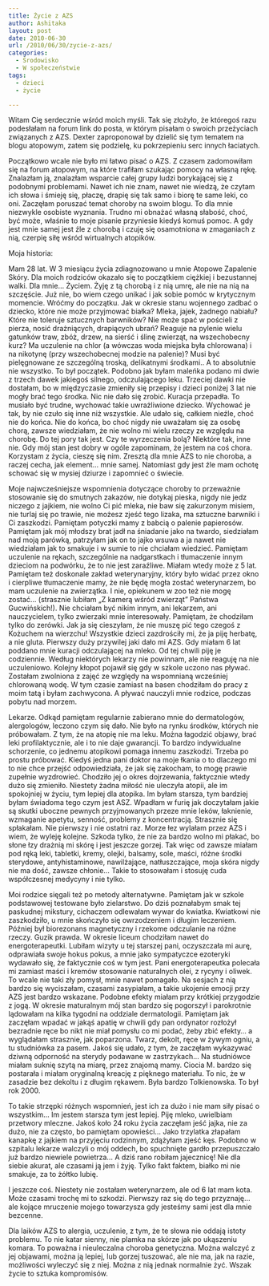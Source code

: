 ```yaml
---
title: Życie z AZS
author: Ashitaka
layout: post
date: 2010-06-30
url: /2010/06/30/zycie-z-azs/
categories:
  - Środowisko
  - W społeczeństwie
tags:
  - dzieci
  - życie

---
```

Witam Cię serdecznie wśród moich myśli. Tak się złożyło, że któregoś razu podesłałam na forum link do posta, w którym pisałam o swoich przeżyciach związanych z AZS. Dexter zaproponował by dzielić się tym tematem na blogu atopowym, zatem się podzielę, ku pokrzepieniu serc innych łaciatych.

Początkowo wcale nie było mi łatwo pisać o AZS. Z czasem zadomowiłam się na forum atopowym, na które trafiłam szukając pomocy na własną rękę. Znalazłam ją, znalazłam wsparcie całej grupy ludzi borykającej się z podobnymi problemami. Nawet ich nie znam, nawet nie wiedzą, że czytam ich słowa i śmieję się, płaczę, drapię się tak samo i biorę te same leki, co oni. Zaczęłam poruszać temat choroby na swoim blogu. To dla mnie niezwykle osobiste wyznania. Trudno mi obnażać własną słabość, choć, być może, właśnie to moje pisanie przyniesie kiedyś komuś pomoc. A gdy jest mnie samej jest źle z chorobą i czuję się osamotniona w zmaganiach z nią, czerpię siłę wśród wirtualnych atopików.

<!--more-->Moja historia:


  
Mam 28 lat. W 3 miesiącu życia zdiagnozowano u mnie Atopowe Zapalenie Skóry. Dla moich rodziców okazało się to początkiem ciężkiej i bezustannej walki. Dla mnie… Życiem. Żyję z tą chorobą i z nią umrę, ale nie na nią na szczęście. Już nie, bo wiem czego unikać i jak sobie pomóc w krytycznym momencie. Wróćmy do początku. Jak w okresie stanu wojennego zadbać o dziecko, które nie może przyjmować białka? Mleka, jajek, żadnego nabiału? Które nie toleruje sztucznych barwników? Nie może spać w pościeli z pierza, nosić drażniących, drapiących ubrań? Reaguje na pylenie wielu gatunków traw, zbóż, drzew, na sierść i ślinę zwierząt, na wszechobecny kurz? Ma uczulenie na chlor (a wówczas woda miejska była chlorowana) i na nikotynę (przy wszechobecnej modzie na palenie)? Musi być pielęgnowane ze szczególną troską, delikatnymi środkami.. A to absolutnie nie wszystko. To był początek. Podobno jak byłam maleńka podano mi dwie z trzech dawek jakiegoś silnego, odczulającego leku. Trzeciej dawki nie dostałam, bo w międzyczasie zmieniły się przepisy i dzieci poniżej 3 lat nie mogły brać tego środka. Nic nie dało się zrobić. Kuracja przepadła. To musiało być trudne, wychować takie uwrażliwione dziecko. Wychować je tak, by nie czuło się inne niż wszystkie. Ale udało się, całkiem nieźle, choć nie do końca. Nie do końca, bo choć nigdy nie uważałam się za osobę chorą, zawsze wiedziałam, że nie wolno mi wielu rzeczy ze względu na chorobę. Do tej pory tak jest. Czy te wyrzeczenia bolą? Niektóre tak, inne nie. Gdy mój stan jest dobry w ogóle zapominam, że jestem na coś chora. Korzystam z życia, cieszę się nim. Zresztą dla mnie AZS to nie choroba, a raczej cecha, jak element… mnie samej. Natomiast gdy jest źle mam ochotę schować się w mysiej dziurze i zapomnieć o świecie.

Moje najwcześniejsze wspomnienia dotyczące choroby to przeważnie stosowanie się do smutnych zakazów, nie dotykaj pieska, nigdy nie jedz niczego z jajkiem, nie wolno Ci pić mleka, nie baw się zakurzonym misiem, nie turlaj się po trawie, nie możesz zjeść tego lizaka, ma sztuczne barwniki i Ci zaszkodzi. Pamiętam potyczki mamy z babcią o palenie papierosów. Pamiętam jak mój młodszy brat jadł na śniadanie jako na twardo, siedziałam nad moją parówką, patrzyłam jak on to jajko wsuwa a ja nawet nie wiedziałam jak to smakuje i w sumie to nie chciałam wiedzieć. Pamiętam uczulenie na rękach, szczególnie na nadgarstkach i tłumaczenie innym dzieciom na podwórku, że to nie jest zaraźliwe. Miałam wtedy może z 5 lat. Pamiętam też doskonale zakład weterynaryjny, który było widać przez okno i cierpliwe tłumaczenie mamy, że nie będę mogła zostać weterynarzem, bo mam uczulenie na zwierzątka. I nie, opiekunem w zoo też nie mogę zostać… (strasznie lubiłam &#8222;Z kamerą wśród zwierząt&#8221; Państwa Gucwińskich!). Nie chciałam być nikim innym, ani lekarzem, ani nauczycielem, tylko zwierzaki mnie interesowały. Pamiętam, że chodziłam tylko do zerówki. Jak ja się cieszyłam, że nie muszę pić tego czegoś z Kożuchem na wierzchu! Wszystkie dzieci zazdrościły mi, że ja piję herbatę, a nie gluta. Pierwszy duży przywilej jaki dało mi AZS. Gdy miałam 6 lat poddano mnie kuracji odczulającej na mleko. Od tej chwili piję je codziennie. Według niektórych lekarzy nie powinnam, ale nie reaguję na nie uczuleniowo. Kolejny kłopot pojawił się gdy w szkole uczono nas pływać. Zostałam zwolniona z zajęć ze względy na wspomnianą wcześniej chlorowaną wodę. W tym czasie zamiast na basen chodziłam do pracy z moim tatą i byłam zachwycona. A pływać nauczyli mnie rodzice, podczas pobytu nad morzem.

Lekarze. Odkąd pamiętam regularnie zabierano mnie do dermatologów, alergologów, leczono czym się dało. Nie było na rynku środków, których nie próbowałam. Z tym, że na atopię nie ma leku. Można łagodzić objawy, brać leki profilaktycznie, ale i to nie daje gwarancji. To bardzo indywidualne schorzenie, co jednemu atopikowi pomaga innemu zaszkodzi. Trzeba po prostu próbować. Kiedyś jedna pani doktor na moje łkania o to dlaczego mi to nie chce przejść odpowiedziała, że jak się zakocham, to mogę prawie zupełnie wyzdrowieć. Chodziło jej o okres dojrzewania, faktycznie wtedy dużo się zmieniło. Niestety żadna miłość nie uleczyła atopii, ale im spokojniej w życiu, tym lepiej dla atopika. Im byłam starsza, tym bardziej byłam świadoma tego czym jest ASZ. Wpadłam w furię jak doczytałam jakie są skutki uboczne pewnych przyjmowanych przeze mnie leków, łaknienie, wzmaganie apetytu, senność, problemy z koncentracją. Strasznie się spłakałam. Nie pierwszy i nie ostatni raz. Morze łez wylałam przez AZS i wiem, że wyleję kolejne. Szkoda tylko, że nie za bardzo wolno mi płakać, bo słone łzy drażnią mi skórę i jest jeszcze gorzej. Tak więc od zawsze miałam pod ręką leki, tabletki, kremy, olejki, balsamy, sole, maści, różne środki sterydowe, antyhistaminowe, nawilżające, natłuszczające, moja skóra nigdy nie ma dość, zawsze chłonie… Takie to stosowałam i stosuję cuda współczesnej medycyny i nie tylko.

Moi rodzice sięgali też po metody alternatywne. Pamiętam jak w szkole podstawowej testowane było zielarstwo. Do dziś poznałabym smak tej paskudnej mikstury, cichaczem odlewałam wywar do kwiatka. Kwiatkowi nie zaszkodziło, u mnie skończyło się owrzodzeniem i długim leczeniem. Później był biorezonans magnetyczny i rzekome odczulanie na różne rzeczy. Guzik prawda. W okresie liceum chodziłam nawet do energoterapeutki. Lubiłam wizyty u tej starszej pani, oczyszczała mi aurę, odprawiała swoje hokus pokus, a mnie jako sympatyczce ezoteryki wydawało się, że faktycznie coś w tym jest. Pani energoterapeutka polecała mi zamiast maści i kremów stosowanie naturalnych olei, z rycyny i oliwek. To wcale nie taki zły pomysł, mnie nawet pomagało. Na sesjach z nią bardzo się wyciszałam, czasami zasypiałam, a takie ukojenie emocji przy AZS jest bardzo wskazane. Podobne efekty miałam przy krótkiej przygodzie z jogą. W okresie maturalnym mój stan bardzo się pogorszył i parokrotnie lądowałam na kilka tygodni na oddziale dermatologii. Pamiętam jak zaczęłam wpadać w jakąś apatię w chwili gdy pan ordynator rozłożył bezradnie ręce bo nikt nie miał pomysłu co mi podać, żeby zbić efekty… a wyglądałam strasznie, jak poparzona. Twarz, dekolt, ręce w żywym ogniu, a tu studniówka za pasem. Jakoś się udało, z tym, że zaczęłam wykazywać dziwną odporność na sterydy podawane w zastrzykach… Na studniówce miałam suknię szytą na miarę, przez znajomą mamy. Ciocia M. bardzo się postarała i miałam oryginalną kreację z pięknego materiału. To nic, że w zasadzie bez dekoltu i z długim rękawem. Była bardzo Tolkienowska. To był rok 2000.

To takie strzępki różnych wspomnień, jest ich za dużo i nie mam siły pisać o wszystkim… Im jestem starsza tym jest lepiej. Piję mleko, uwielbiam przetwory mleczne. Jakoś koło 24 roku życia zaczęłam jeść jajka, nie za dużo, nie za często, bo pamiętam opowieści… Jako trzylatka złapałam kanapkę z jajkiem na przyjęciu rodzinnym, zdążyłam zjeść kęs. Podobno w szpitalu lekarze walczyli o mój oddech, bo spuchnięte gardło przepuszczało już bardzo niewiele powietrza… A dziś rano robiłam jajecznicę! Nie dla siebie akurat, ale czasami ją jem i żyję. Tylko fakt faktem, białko mi nie smakuje, za to żółtko lubię.

I jeszcze coś. Niestety nie zostałam weterynarzem, ale od 6 lat mam kota. Może czasami trochę mi to szkodzi. Pierwszy raz się do tego przyznaję… ale kojące mruczenie mojego towarzysza gdy jesteśmy sami jest dla mnie bezcenne.

Dla laików AZS to alergia, uczulenie, z tym, że te słowa nie oddają istoty problemu. To nie katar sienny, nie plamka na skórze jak po ukąszeniu komara. To poważna i nieuleczalna choroba genetyczna. Można walczyć z jej objawami, można ją lepiej, lub gorzej tuszować, ale nie ma, jak na razie, możliwości wyleczyć się z niej. Można z nią jednak normalnie żyć. Wszak życie to sztuka kompromisów.